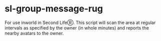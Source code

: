# sl-group-message-rug
For use inworld in Second LifeⓇ.  This script will scan the area at regular intervals as specified by the owner (in whole minutes) and reports the nearby avatars to the owner. 
